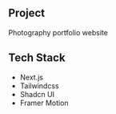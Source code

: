 ## Project

Photography portfolio website

## Tech Stack

- Next.js
- Tailwindcss
- Shadcn UI
- Framer Motion
